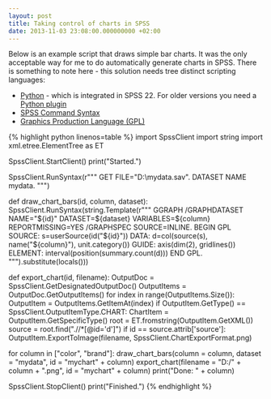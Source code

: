 ```yaml
---
layout: post
title: Taking control of charts in SPSS
date: 2013-11-03 23:08:00.000000000 +02:00
---
```

Below is an example script that draws simple bar charts.
It was the only acceptable way for me to do automatically generate charts in SPSS.
There is something to note here - this solution needs tree distinct scripting languages:

* [Python](http://python.org) - which is integrated in SPSS 22. For older versions you need a [Python plugin](https://www.ibm.com/developerworks/community/wikis/home?lang=en#!/wiki/We70df3195ec8_4f95_9773_42e448fa9029/page/Downloads%20for%20IBM%C2%AE%20SPSS%C2%AE%20Statistics)
* [SPSS Command Syntax](http://pic.dhe.ibm.com/infocenter/spssstat/v20r0m0/index.jsp?topic=%2Fcom.ibm.spss.statistics.help%2Fsyn_refintro_overview.htm)
* [Graphics Production Language (GPL)](http://pic.dhe.ibm.com/infocenter/spssstat/v20r0m0/index.jsp?topic=%2Fcom.ibm.spss.statistics.help%2Fgpl_intro_basics.htm)

{% highlight python linenos=table %}
import SpssClient
import string
import xml.etree.ElementTree as ET

SpssClient.StartClient()
print("Started.")

SpssClient.RunSyntax(r"""
GET FILE="D:\mydata.sav".
DATASET NAME mydata.
""")

def draw_chart_bars(id, column, dataset):
    SpssClient.RunSyntax(string.Template(r"""
    GGRAPH
        /GRAPHDATASET NAME="${id}" DATASET=${dataset} VARIABLES=${column} REPORTMISSING=YES
        /GRAPHSPEC SOURCE=INLINE.
    BEGIN GPL
        SOURCE: s=userSource(id("${id}"))
        DATA: d=col(source(s), name("${column}"), unit.category())
        GUIDE: axis(dim(2), gridlines())
        ELEMENT: interval(position(summary.count(d)))
    END GPL.
    """).substitute(locals()))

def export_chart(id, filename):
    OutputDoc = SpssClient.GetDesignatedOutputDoc()
    OutputItems = OutputDoc.GetOutputItems()
    for index in range(OutputItems.Size()):
        OutputItem = OutputItems.GetItemAt(index)
        if OutputItem.GetType() == SpssClient.OutputItemType.CHART:
            ChartItem = OutputItem.GetSpecificType()
            root = ET.fromstring(OutputItem.GetXML())
            source = root.find(".//*[@id='d']")
            if id == source.attrib['source']:
                OutputItem.ExportToImage(filename, SpssClient.ChartExportFormat.png)

for column in ["color", "brand"]:
    draw_chart_bars(column = column, dataset = "mydata", id = "mychart" + column)
    export_chart(filename = "D:/" + column + ".png", id = "mychart" + column)
    print("Done: " + column)

SpssClient.StopClient()
print("Finished.")
{% endhighlight %}
